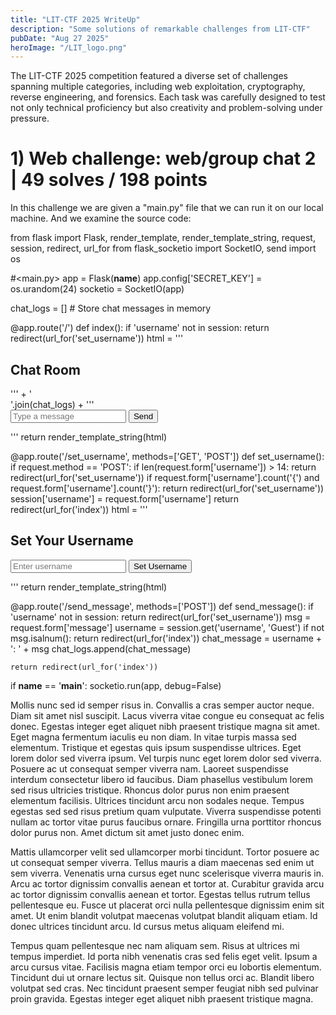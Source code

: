 ```yaml
---
title: "LIT-CTF 2025 WriteUp"
description: "Some solutions of remarkable challenges from LIT-CTF"
pubDate: "Aug 27 2025"
heroImage: "/LIT_logo.png"
---
```


The LIT-CTF 2025 competition featured a diverse set of challenges spanning multiple categories, including web exploitation, cryptography, reverse engineering, and forensics. Each task was carefully designed to test not only technical proficiency but also creativity and problem-solving under pressure.

# 1) Web challenge:     web/group chat 2 |  49 solves / 198 points

In this challenge we are given a "main.py" file that we can run it on our local machine. And we examine the source code:

from flask import Flask, render_template, render_template_string, request, session, redirect, url_for
from flask_socketio import SocketIO, send
import os

#<main.py>
app = Flask(__name__)
app.config['SECRET_KEY'] = os.urandom(24)
socketio = SocketIO(app)

chat_logs = []  # Store chat messages in memory


@app.route('/')
def index():
    if 'username' not in session:
        return redirect(url_for('set_username'))
    html = '''
<!DOCTYPE html>
<html lang="en">
<head>
    <meta charset="UTF-8">
    <meta name="viewport" content="width=device-width, initial-scale=1.0">
    <title>Chat Room</title>
</head>
<body>
    <script>
    function check(event) {
        const regex = /^[a-zA-Z0-9]*$/;
        const char = String.fromCharCode(event.keyCode);
        if (!regex.test(char) && event.key !== "Backspace" && event.key !== "Delete") {
            event.preventDefault();
        }
    }
    </script>
    <h2>Chat Room</h2>
    <div id="chat-box">''' + '<br>'.join(chat_logs) + '''
    </div>
    <form action="/send_message" method="POST">
        <input type="text" onkeydown="check(event)" name="message" placeholder="Type a message" required>
        <button type="submit">Send</button>
    </form>
</body>
</html>
'''
    return render_template_string(html)


@app.route('/set_username', methods=['GET', 'POST'])
def set_username():
    if request.method == 'POST':
        if len(request.form['username']) > 14:
            return redirect(url_for('set_username'))
        if request.form['username'].count('{') and request.form['username'].count('}'):
            return redirect(url_for('set_username'))
        session['username'] = request.form['username']
        return redirect(url_for('index'))
    html = '''
<!DOCTYPE html>
<html lang="en">
<head>
    <meta charset="UTF-8">
    <meta name="viewport" content="width=device-width, initial-scale=1.0">
    <title>Set Username</title>
</head>
<body>
    <h2>Set Your Username</h2>
    <form method="POST">
        <input type="text" name="username" placeholder="Enter username" required>
        <button type="submit">Set Username</button>
    </form>
</body>
</html>
'''
    return render_template_string(html)


@app.route('/send_message', methods=['POST'])
def send_message():
    if 'username' not in session:
        return redirect(url_for('set_username'))
    msg = request.form['message']
    username = session.get('username', 'Guest')
    if not msg.isalnum():
        return redirect(url_for('index'))
    chat_message = username + ': ' + msg
    chat_logs.append(chat_message)

    return redirect(url_for('index'))


if __name__ == '__main__':
    socketio.run(app, debug=False)



Mollis nunc sed id semper risus in. Convallis a cras semper auctor neque. Diam sit amet nisl suscipit. Lacus viverra vitae congue eu consequat ac felis donec. Egestas integer eget aliquet nibh praesent tristique magna sit amet. Eget magna fermentum iaculis eu non diam. In vitae turpis massa sed elementum. Tristique et egestas quis ipsum suspendisse ultrices. Eget lorem dolor sed viverra ipsum. Vel turpis nunc eget lorem dolor sed viverra. Posuere ac ut consequat semper viverra nam. Laoreet suspendisse interdum consectetur libero id faucibus. Diam phasellus vestibulum lorem sed risus ultricies tristique. Rhoncus dolor purus non enim praesent elementum facilisis. Ultrices tincidunt arcu non sodales neque. Tempus egestas sed sed risus pretium quam vulputate. Viverra suspendisse potenti nullam ac tortor vitae purus faucibus ornare. Fringilla urna porttitor rhoncus dolor purus non. Amet dictum sit amet justo donec enim.

Mattis ullamcorper velit sed ullamcorper morbi tincidunt. Tortor posuere ac ut consequat semper viverra. Tellus mauris a diam maecenas sed enim ut sem viverra. Venenatis urna cursus eget nunc scelerisque viverra mauris in. Arcu ac tortor dignissim convallis aenean et tortor at. Curabitur gravida arcu ac tortor dignissim convallis aenean et tortor. Egestas tellus rutrum tellus pellentesque eu. Fusce ut placerat orci nulla pellentesque dignissim enim sit amet. Ut enim blandit volutpat maecenas volutpat blandit aliquam etiam. Id donec ultrices tincidunt arcu. Id cursus metus aliquam eleifend mi.

Tempus quam pellentesque nec nam aliquam sem. Risus at ultrices mi tempus imperdiet. Id porta nibh venenatis cras sed felis eget velit. Ipsum a arcu cursus vitae. Facilisis magna etiam tempor orci eu lobortis elementum. Tincidunt dui ut ornare lectus sit. Quisque non tellus orci ac. Blandit libero volutpat sed cras. Nec tincidunt praesent semper feugiat nibh sed pulvinar proin gravida. Egestas integer eget aliquet nibh praesent tristique magna.
